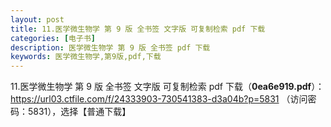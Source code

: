 ```yaml
---
layout: post
title: 11.医学微生物学 第 9 版 全书签 文字版 可复制检索 pdf 下载
categories: [电子书]
description: 医学微生物学 第 9 版 全书签 pdf 下载
keywords: 医学微生物学,第9版,pdf,下载
---
```


11.医学微生物学 第 9 版 全书签 文字版 可复制检索 pdf 下载（**0ea6e919.pdf**）：<https://url03.ctfile.com/f/24333903-730541383-d3a04b?p=5831> （访问密码：5831），选择【普通下载】

<!--
![https://cdn.jsdelivr.net/gh/isanthree/blog-gallery/pic/physiology.jpg](https://picx.zhimg.com/80/v2-fbdacd0b41de18e78155b3a99e4202d7_720w.png)
-->
